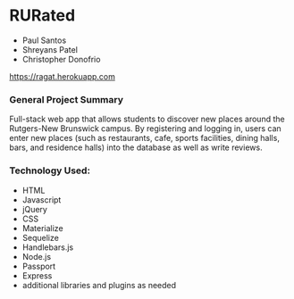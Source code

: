 # RURated

* Paul Santos
* Shreyans Patel
* Christopher Donofrio

https://ragat.herokuapp.com

### General Project Summary

Full-stack web app that allows students to discover new places around the Rutgers-New Brunswick campus. By registering and logging in, users can enter new places (such as restaurants, cafe, sports facilities, dining halls, bars, and residence halls) into the database as well as write reviews.

### Technology Used:

* HTML
* Javascript
* jQuery
* CSS
* Materialize
* Sequelize
* Handlebars.js
* Node.js
* Passport
* Express
* additional libraries and plugins as needed
